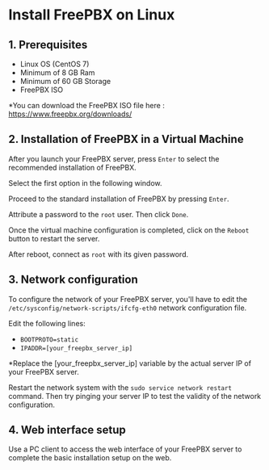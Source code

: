 # Install FreePBX on Linux

## 1. Prerequisites
- Linux OS (CentOS 7)
- Minimum of 8 GB Ram
- Minimum of 60 GB Storage
- FreePBX ISO

*You can download the FreePBX ISO file here : https://www.freepbx.org/downloads/

## 2. Installation of FreePBX in a Virtual Machine
After you launch your FreePBX server, press `Enter` to select the recommended installation of FreePBX.

Select the first option in the following window.

Proceed to the standard installation of FreePBX by pressing `Enter`.

Attribute a password to the `root` user. Then click `Done`.

Once the virtual machine configuration is completed, click on the `Reboot` button to restart the server.

After reboot, connect as `root` with its given password.

## 3. Network configuration
To configure the network of your FreePBX server, you'll have to edit the `/etc/sysconfig/network-scripts/ifcfg-eth0` network configuration file.

Edit the following lines:

- `BOOTPROTO=static`
- `IPADDR=[your_freepbx_server_ip]`

*Replace the [your_freepbx_server_ip] variable by the actual server IP of your FreePBX server.

Restart the network system with the `sudo service network restart` command. Then try pinging your server IP to test the validity of the network configuration.

## 4. Web interface setup
Use a PC client to access the web interface of your FreePBX server to complete the basic installation setup on the web.
